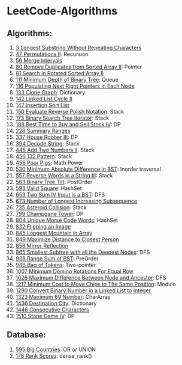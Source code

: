 # LeetCode-Algorithms

## Algorithms:

1. [3 Longest Substring Without Repeating Characters](https://github.com/hellomrsun/LeetCode-Algorithms/tree/main/Algorithms/3-Longest-Substring-Without-Repeating-Characters)
19. [47 Permutations II](https://github.com/hellomrsun/LeetCode-Algorithms/tree/main/Algorithms/47-Permutations-II): Recursion
20. [56 Merge Intervals](https://github.com/hellomrsun/LeetCode-Algorithms/tree/main/Algorithms/56-Merge-Intervals)
21. [80 Remove Duplicates from Sorted Array II](https://github.com/hellomrsun/LeetCode-Algorithms/tree/main/Algorithms/80-Remove-Duplicates-from-Sorted-Array-II): Pointer
22. [81 Search in Rotated Sorted Array II](https://github.com/hellomrsun/LeetCode-Algorithms/tree/main/Algorithms/81-Search-in-Rotated-Sorted-Array-II)
23. [111 Minimum Depth of Binary Tree](https://github.com/hellomrsun/LeetCode-Algorithms/tree/main/Algorithms/111-Minimum-Depth-of-Binary-Tree): Queue
24. [116 Populating Next Right Pointers in Each Node](https://github.com/hellomrsun/LeetCode-Algorithms/tree/main/Algorithms/116-Populating-Next-Right-Pointers-in-Each-Node)
25. [133 Clone Graph](https://github.com/hellomrsun/LeetCode-Algorithms/tree/main/Algorithms/133-Clone-Graph): Dictionary
26. [142 Linked List Cycle II](https://github.com/hellomrsun/LeetCode-Algorithms/tree/main/Algorithms/142-Linked-List-Cycle-II)
27. [147 Insertion Sort List](https://github.com/hellomrsun/LeetCode-Algorithms/tree/main/Algorithms/147-Insertion-Sort-List)
28. [150 Evaluate Reverse Polish Notation](https://github.com/hellomrsun/LeetCode-Algorithms/tree/main/Algorithms/150-Evaluate-Reverse-Polish-Notation): Stack
29. [173 Binary Search Tree Iterator](https://github.com/hellomrsun/LeetCode-Algorithms/tree/main/Algorithms/173-Binary-Search-Tree-Iterator): Stack
30. [188 Best Time to Buy and Sell Stock IV](https://github.com/hellomrsun/LeetCode-Algorithms/tree/main/Algorithms/188-Best-Time-to-Buy-and-Sell-Stock-IV): DP
31. [228 Summary Ranges](https://github.com/hellomrsun/LeetCode-Algorithms/tree/main/Algorithms/228-Summary-Ranges)
32. [337 House Robber III](https://github.com/hellomrsun/LeetCode-Algorithms/tree/main/Algorithms/337-House-Robber-III): DP
33. [394 Decode String](https://github.com/hellomrsun/LeetCode-Algorithms/tree/main/Algorithms/394-Decode-String): Stack
34. [445 Add Two Numbers II](https://github.com/hellomrsun/LeetCode-Algorithms/tree/main/Algorithms/445-Add-Two-Numbers-II): Stack
35. [456 132 Pattern](https://github.com/hellomrsun/LeetCode-Algorithms/tree/main/Algorithms/456-132-Pattern): Stack
36. [458 Poor Pigs](https://github.com/hellomrsun/LeetCode-Algorithms/tree/main/Algorithms/458-Poor-Pigs): Math Power
37. [530 Minimum Absolute Difference in BST](https://github.com/hellomrsun/LeetCode-Algorithms/tree/main/Algorithms/530-Minimum-Absolute-Difference-in-BST): Inorder traversal
38. [557 Reverse Words in a String III](https://github.com/hellomrsun/LeetCode-Algorithms/tree/main/Algorithms/557-Reverse-Words-in-a-String-III): Stack
39. [563 Binary Tree Tilt](https://github.com/hellomrsun/LeetCode-Algorithms/tree/main/Algorithms/563-Binary-Tree-Tilt): PostOrder
40. [593 Valid Square](https://github.com/hellomrsun/LeetCode-Algorithms/tree/main/Algorithms/593-Valid-Square): HashSet
41. [653 Two Sum IV Input is a BST](https://github.com/hellomrsun/LeetCode-Algorithms/tree/main/Algorithms/653-Two-Sum-IV-Input-is-a-BST): DFS
42. [673 Number of Longest Increasing Subsequence](https://github.com/hellomrsun/LeetCode-Algorithms/tree/main/Algorithms/673-Number-of-Longest-Increasing-Subsequence)
43. [735 Asteroid Collision](https://github.com/hellomrsun/LeetCode-Algorithms/tree/main/Algorithms/735-Asteroid-Collision): Stack
44. [799 Champgane Tower](https://github.com/hellomrsun/LeetCode-Algorithms/tree/main/Algorithms/799-Champgane-Tower): DP
45. [804 Unique Morse Code Words](https://github.com/hellomrsun/LeetCode-Algorithms/tree/main/Algorithms/804-Unique-Morse-Code-Words): HashSet
46. [832 Flipping an Image](https://github.com/hellomrsun/LeetCode-Algorithms/tree/main/Algorithms/832-Flipping-an-Image)
47. [845 Longest Mountain in Array](https://github.com/hellomrsun/LeetCode-Algorithms/tree/main/Algorithms/845-Longest-Mountain-in-Array)
48. [849 Maximize Distance to Closest Person](https://github.com/hellomrsun/LeetCode-Algorithms/tree/main/Algorithms/849-Maximize-Distance-to-Closest-Person)
49. [858 Mirror Reflection](https://github.com/hellomrsun/LeetCode-Algorithms/tree/main/Algorithms/858-Mirror-Reflection)
50. [865 Smallest Subtree with all the Deepest Nodes](https://github.com/hellomrsun/LeetCode-Algorithms/tree/main/Algorithms/865-Smallest-Subtree-with-all-the-Deepest-Nodes): DFS
51. [938 Range Sum of BST](https://github.com/hellomrsun/LeetCode-Algorithms/tree/main/Algorithms/938-Range-Sum-of-BST): PreOrder
52. [948 Bag of Tokens](https://github.com/hellomrsun/LeetCode-Algorithms/tree/main/Algorithms/948-Bag-of-Tokens): Two-pointer
53. [1007 Minimum Domino Rotations For Equal Row](https://github.com/hellomrsun/LeetCode-Algorithms/tree/main/Algorithms/1007-Minimum-Domino-Rotations-For-Equal-Row)
54. [1026 Maximum Difference Between Node and Ancestor](https://github.com/hellomrsun/LeetCode-Algorithms/tree/main/Algorithms/1026-Maximum-Difference-Between-Node-and-Ancestor): DFS
55. [1217 Minimum Cost to Move Chips to The Same Position](https://github.com/hellomrsun/LeetCode-Algorithms/tree/main/Algorithms/1217-Minimum-Cost-to-Move-Chips-to-The-Same-Position): Modulo
56. [1290 Convert Binary Number in a Linked List to Integer](https://github.com/hellomrsun/LeetCode-Algorithms/tree/main/Algorithms/1290-Convert-Binary-Number-in-a-Linked-List-to-Integer)
57. [1323 Maximum 69 Number](https://github.com/hellomrsun/LeetCode-Algorithms/tree/main/Algorithms/1323-Maximum-69-Number): CharArray
58. [1436 Destination City](https://github.com/hellomrsun/LeetCode-Algorithms/tree/main/Algorithms/1436-Destination-City): Dictionary
59. [1446 Consecutive Characters](https://github.com/hellomrsun/LeetCode-Algorithms/tree/main/Algorithms/1446-Consecutive-Characters)
60. [1510 Stone Game IV](https://github.com/hellomrsun/LeetCode-Algorithms/tree/main/Algorithms/1510-Stone-Game-IV): DP




## Database:

1. [595 Big Countries](https://github.com/hellomrsun/LeetCode-Algorithms/tree/main/Database/595-Big-Countries): OR or UNION
2. [178 Rank Scores](https://github.com/hellomrsun/LeetCode-Algorithms/tree/main/Database/178-Rank-Scores): dense_rank()

